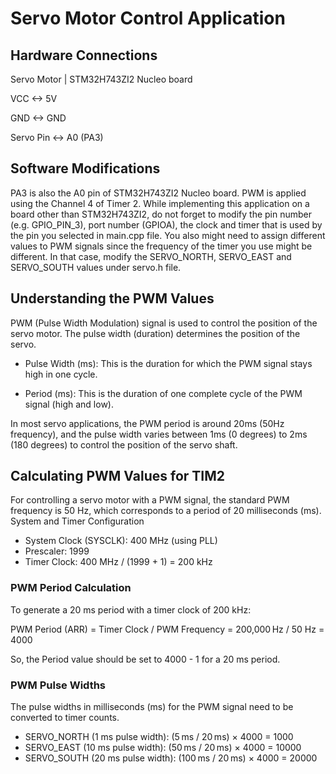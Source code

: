 # Servo Motor Control Application


## Hardware Connections


Servo Motor  |      STM32H743ZI2 Nucleo board 

VCC         <->     5V

GND         <->     GND

Servo Pin   <->     A0 (PA3)


## Software Modifications

PA3 is also the A0 pin of STM32H743ZI2 Nucleo board. PWM is applied using the Channel 4 of Timer 2. While implementing this application on a board other than STM32H743ZI2, do not forget to modify the pin number (e.g. GPIO_PIN_3), port number (GPIOA), the clock and timer that is used by the pin you selected in main.cpp file. You also might need to assign different values to PWM signals since the frequency of the timer you use might be different. In that case, modify the SERVO_NORTH, SERVO_EAST and SERVO_SOUTH values under servo.h file.


## Understanding the PWM Values

PWM (Pulse Width Modulation) signal is used to control the position of the servo motor. The pulse width (duration) determines the position of the servo.

- Pulse Width (ms): This is the duration for which the PWM signal stays high in one cycle.

- Period (ms): This is the duration of one complete cycle of the PWM signal (high and low).


In most servo applications, the PWM period is around 20ms (50Hz frequency), and the pulse width varies between 1ms (0 degrees) to 2ms (180 degrees) to control the position of the servo shaft.


## Calculating PWM Values for TIM2

For controlling a servo motor with a PWM signal, the standard PWM frequency is 50 Hz, which corresponds to a period of 20 milliseconds (ms).
System and Timer Configuration

- System Clock (SYSCLK): 400 MHz (using PLL)
- Prescaler: 1999
- Timer Clock: 400 MHz / (1999 + 1) = 200 kHz

### PWM Period Calculation

To generate a 20 ms period with a timer clock of 200 kHz:

PWM Period (ARR) = Timer Clock / PWM Frequency = 200,000 Hz / 50 Hz = 4000

So, the Period value should be set to 4000 - 1 for a 20 ms period.

### PWM Pulse Widths

The pulse widths in milliseconds (ms) for the PWM signal need to be converted to timer counts.

- SERVO_NORTH (1 ms pulse width): (5 ms / 20 ms) × 4000 = 1000
- SERVO_EAST (10 ms pulse width): (50 ms / 20 ms) × 4000 = 10000
- SERVO_SOUTH (20 ms pulse width): (100 ms / 20 ms) × 4000 = 20000